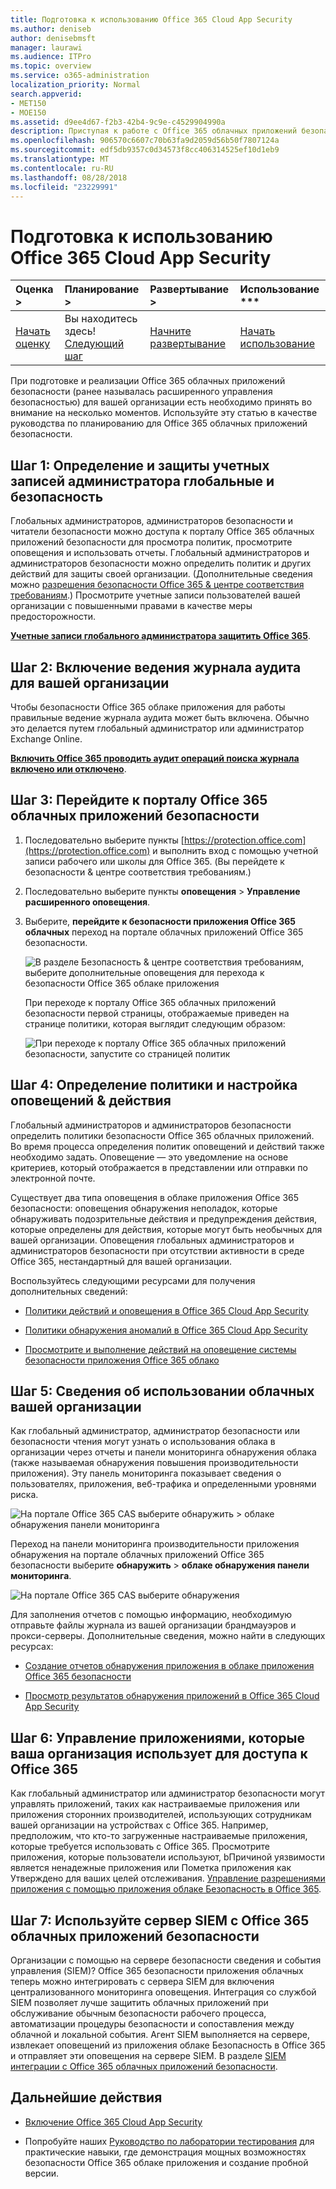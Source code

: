 ```yaml
---
title: Подготовка к использованию Office 365 Cloud App Security
ms.author: deniseb
author: denisebmsft
manager: laurawi
ms.audience: ITPro
ms.topic: overview
ms.service: o365-administration
localization_priority: Normal
search.appverid:
- MET150
- MOE150
ms.assetid: d9ee4d67-f2b3-42b4-9c9e-c4529904990a
description: Приступая к работе с Office 365 облачных приложений безопасности
ms.openlocfilehash: 906570c6607c70b63fa9d2059d56b50f7807124a
ms.sourcegitcommit: edf5db9357c0d34573f8cc406314525ef10d1eb9
ms.translationtype: MT
ms.contentlocale: ru-RU
ms.lasthandoff: 08/28/2018
ms.locfileid: "23229991"
---
```

# <a name="get-ready-for-office-365-cloud-app-security"></a>Подготовка к использованию Office 365 Cloud App Security
  
|Оценка **\>**|Планирование **\>**|Развертывание **\>**|Использование ***|
|:-----|:-----|:-----|:-----|
|[Начать оценку](office-365-cas-overview.md) <br/> |Вы находитесь здесь!  <br/> [Следующий шаг](turn-on-office-365-cas.md) <br/> |[Начните развертывание](turn-on-office-365-cas.md) <br/> |[Начать использование](utilization-activities-for-ocas.md) <br/> |
   
При подготовке и реализации Office 365 облачных приложений безопасности (ранее называлась расширенного управления безопасностью) для вашей организации есть необходимо принять во внимание на несколько моментов. Используйте эту статью в качестве руководства по планированию для Office 365 облачных приложений безопасности.
    
## <a name="step-1-identify-and-protect-your-global-and-security-administrator-accounts"></a>Шаг 1: Определение и защиты учетных записей администратора глобальные и безопасность

Глобальных администраторов, администраторов безопасности и читатели безопасности можно доступа к порталу Office 365 облачных приложений безопасности для просмотра политик, просмотрите оповещения и использовать отчеты. Глобальный администраторов и администраторов безопасности можно определить политик и других действий для защиты своей организации. (Дополнительные сведения можно [разрешения безопасности Office 365 &amp; центре соответствия требованиям](permissions-in-the-security-and-compliance-center.md).) Просмотрите учетные записи пользователей вашей организации с повышенными правами в качестве меры предосторожности. 
  
 **[Учетные записи глобального администратора защитить Office 365](https://docs.microsoft.com/office365/enterprise/protect-your-global-administrator-accounts)**. 
  
## <a name="step-2-turn-on-audit-logging-for-your-organization"></a>Шаг 2: Включение ведения журнала аудита для вашей организации

Чтобы безопасности Office 365 облаке приложения для работы правильные ведение журнала аудита может быть включена. Обычно это делается путем глобальный администратор или администратор Exchange Online.
  
 **[Включить Office 365 проводить аудит операций поиска журнала включено или отключено](turn-audit-log-search-on-or-off.md)**. 
  
## <a name="step-3-go-to-the-office-365-cloud-app-security-portal"></a>Шаг 3: Перейдите к порталу Office 365 облачных приложений безопасности

1. Последовательно выберите пункты [https://protection.office.com](https://protection.office.com) и выполнить вход с помощью учетной записи рабочего или школы для Office 365. (Вы перейдете к безопасности &amp; центре соответствия требованиям.) 
    
2. Последовательно выберите пункты **оповещения** \> **Управление расширенного оповещения**.
    
3. Выберите, **перейдите к безопасности приложения Office 365 облачных** переход на портале облачных приложений Office 365 безопасности. 
    
    ![В разделе Безопасность &amp; центре соответствия требованиям, выберите дополнительные оповещения для перехода к безопасности Office 365 облаке приложения](media/958632d4-03e3-4ade-8e22-d5509db6fca7.png)
  
    При переходе к порталу Office 365 облачных приложений безопасности первой страницы, отображаемые приведен на странице политики, которая выглядит следующим образом:
    
    ![При переходе к порталу Office 365 облачных приложений безопасности, запустите со страницей политик](media/5cb8833c-4e08-438c-bab3-91b5106f6f3f.png)
  
## <a name="step-4-define-policies-and-set-up-alerts-amp-actions"></a>Шаг 4: Определение политики и настройка оповещений &amp; действия

Глобальный администраторов и администраторов безопасности определить политики безопасности Office 365 облачных приложений. Во время процесса определения политик оповещений и действий также необходимо задать. Оповещение — это уведомление на основе критериев, который отображается в представлении или отправки по электронной почте. 
  
Существует два типа оповещения в облаке приложения Office 365 безопасности: оповещения обнаружения неполадок, которые обнаруживать подозрительные действия и предупреждения действия, которые определены для действия, которые могут быть необычных для вашей организации. Оповещения глобальных администраторов и администраторов безопасности при отсутствии активности в среде Office 365, нестандартный для вашей организации.
  
Воспользуйтесь следующими ресурсами для получения дополнительных сведений:
  
- [Политики действий и оповещения в Office 365 Cloud App Security](activity-policies-and-alerts.md)
    
- [Политики обнаружения аномалий в Office 365 Cloud App Security](anomaly-detection-policies-in-ocas.md)
    
- [Просмотрите и выполнение действий на оповещение системы безопасности приложения Office 365 облако](review-office-365-cas-alerts.md)
    
## <a name="step-5-learn-about-your-organizations-cloud-usage"></a>Шаг 5: Сведения об использовании облачных вашей организации

Как глобальный администратор, администратор безопасности или безопасности чтения могут узнать о использования облака в организации через отчеты и панели мониторинга обнаружения облака (также называемая обнаружения повышения производительности приложения). Эту панель мониторинга показывает сведения о пользователях, приложения, веб-трафика и определенными уровнями риска.
  
![На портале Office 365 CAS выберите обнаружить \> облаке обнаружения панели мониторинга](media/61269290-fd82-4d4b-8045-aea1ebc82287.png)
  
Переход на панели мониторинга производительности приложения обнаружения на портале облачных приложений Office 365 безопасности выберите **обнаружить** \> **облаке обнаружения панели мониторинга**.
  
![На портале Office 365 CAS выберите обнаружения](media/73b5299f-94b5-49dd-a00f-154d188eb2c5.png)
  
Для заполнения отчетов с помощью информацию, необходимую отправьте файлы журнала из вашей организации брандмауэров и прокси-серверы. Дополнительные сведения, можно найти в следующих ресурсах:
  
- [Создание отчетов обнаружения приложения в облаке приложения Office 365 безопасности](create-app-discovery-reports-in-ocas.md)
    
- [Просмотр результатов обнаружения приложений в Office 365 Cloud App Security](review-app-discovery-findings-in-ocas.md)
    
## <a name="step-6-manage-apps-that-your-organization-is-using-to-access-office-365"></a>Шаг 6: Управление приложениями, которые ваша организация использует для доступа к Office 365

Как глобальный администратор или администратор безопасности могут управлять приложений, таких как настраиваемые приложения или приложения сторонних производителей, использующих сотрудникам вашей организации на устройствах с Office 365. Например, предположим, что кто-то загруженные настраиваемые приложения, которые требуется использовать с Office 365. Просмотрите приложения, которые пользователи используют, bПричиной уязвимости является ненадежные приложения или Пометка приложения как Утверждено для ваших целей отслеживания. [Управление разрешениями приложения с помощью приложения облаке Безопасность в Office 365](manage-app-permissions-in-ocas.md).
  
## <a name="step-7-use-your-siem-server-with-office-365-cloud-app-security"></a>Шаг 7: Используйте сервер SIEM с Office 365 облачных приложений безопасности

Организации с помощью на сервере безопасности сведения и события управления (SIEM)? Office 365 безопасности приложения облачных теперь можно интегрировать с сервера SIEM для включения централизованного мониторинга оповещения. Интеграция со службой SIEM позволяет лучше защитить облачных приложений при обслуживание обычным безопасности рабочего процесса, автоматизации процедуры безопасности и сопоставления между облачной и локальной события. Агент SIEM выполняется на сервере, извлекает оповещений из приложения облаке Безопасность в Office 365 и отправляет эти оповещения на сервере SIEM. В разделе [SIEM интеграции с Office 365 облачных приложений безопасности](integrate-your-siem-server-with-office-365-cas.md).
  
## <a name="next-steps"></a>Дальнейшие действия

- [Включение Office 365 Cloud App Security](turn-on-office-365-cas.md)
    
- Попробуйте наших [Руководство по лаборатории тестирования](https://docs.microsoft.com/office365/enterprise/cloud-app-security-for-your-office-365-dev-test-environment) для практические навыки, где демонстрация мощных возможностях безопасности Office 365 облаке приложения и создание пробной версии. 
    


